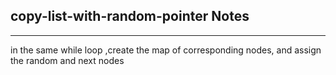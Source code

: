 <h2>copy-list-with-random-pointer Notes</h2><hr>in the same while loop ,create the map of corresponding nodes, and assign the random and next nodes